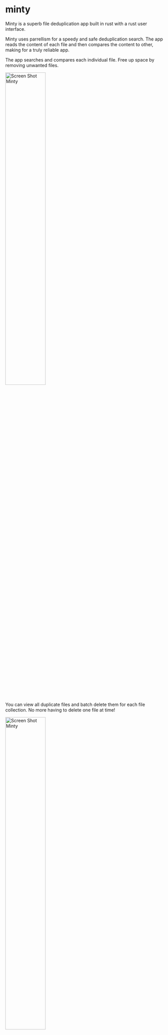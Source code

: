 # minty
Minty is a superb file deduplication app built in rust with a rust user interface. 

Minty uses parrellism for a speedy and safe deduplication search.  The app reads the content of each file and then compares the content to other, making for a truly reliable app.

The app searches and compares each individual file. Free up space by removing unwanted files.  

<img width="50%" alt="Screen Shot Minty" src="https://user-images.githubusercontent.com/97703291/163004655-e4ab6314-6010-45c0-984c-8b412cdfdc89.gif">
 
You can view all duplicate files and batch delete them for each file collection. No more having to delete one file at time!

<img width="50%" alt="Screen Shot Minty" src="https://user-images.githubusercontent.com/97703291/163003275-0b4ed1f3-25bd-470a-abf2-77b312fc67d0.gif">

## Installation
#### Hombebrew
```
brew tap mjehrhart/minty
brew install/minty/minty
```

#### Upgrade
```
brew uninstall mjehrhart/minty/minty
brew install mjehrhart/minty/minty
```

This app is free to use and is a work in progress.   

If you have any question, comments, or concerns please visit here:  
https://github.com/mjehrhart/minty/discussions  


